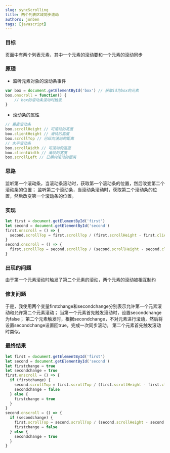 ```yaml
---
slug: syncScrolling
title: 两个列表区域同步滚动
authors: jonben
tags: [javascript]
---
```


### 目标
页面中有两个列表元素，其中一个元素的滚动要和一个元素的滚动同步

### 原理
 * 监听元素对象的滚动条事件
```js
var box = document.getElementById('box') // 获取id为box的元素
box.onscroll = function() {
    // box的滚动条滚动时触发
}

```
* 滚动条的属性
```js
// 垂直滚动条
box.scrollHeight // 可滚动的高度
box.clientHeight // 滑块的高度
box.scrollTop // 已纵向滚动的距离
// 水平滚动条
box.scrollWidth // 可滚动的宽度
box.clientWidth // 滑块的宽度
box.scrollLeft // 已横向滚动的距离

```

### 思路
监听第一个滚动条，当滚动条滚动时，获取第一个滚动条的位置，然后改变第二个滚动条的位置；
监听第二个滚动条，当滚动条滚动时，获取第二个滚动条的位置，然后改变第一个滚动条的位置。

### 实现
```js
let first = document.getElementById('first')
let second = document.getElementById('second')
first.onscroll = () => {
  second.scrollTop = first.scrollTop / (first.scrollHeight - first.clientHeight) * (second.scrollHeight - second.clientHeight) // 按百分比同步位置
}
second.onscroll = () => {
  first.scrollTop = second.scrollTop / (second.scrollHeight - second.clientHeight) * (first.scrollHeight - first.clientHeight)
}


```
### 出现的问题
由于第一个元素滚动时触发了第二个元素的滚动，两个元素的滚动被相互制约

### 修复问题
于是，我使用两个变量firstchange和secondchange分别表示允许第一个元素滚动和允许第二个元素滚动；
当第一个元素首先触发滚动时，设置secondchange为false；
第二个元素触发时，根据secondchange，不对元素进行滚动，然后将设置secondchange设置回true，完成一次同步滚动。
第二个元素首先触发滚动时类似。

### 最终结果
```js
let first = document.getElementById('first')
let second = document.getElementById('second')
let firstchange = true
let secondchange = true
first.onscroll = () => {
  if (firstchange) {
    second.scrollTop = first.scrollTop / (first.scrollHeight - first.clientHeight) * (second.scrollHeight - second.clientHeight)
    secondchange = false
  } else {
    firstchange = true
  }
}
second.onscroll = () => {
  if (secondchange) {
    first.scrollTop = second.scrollTop / (second.scrollHeight - second.clientHeight) * (first.scrollHeight - first.clientHeight)
    firstchange = false
  } else {
    secondchange = true
  }
}

```
